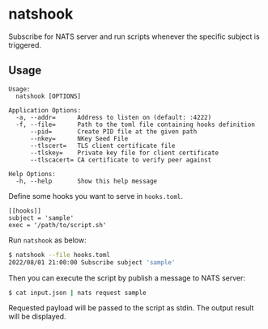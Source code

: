 # natshook
Subscribe for NATS server and run scripts whenever the specific subject is triggered.

## Usage

```
Usage:
  natshook [OPTIONS]

Application Options:
  -a, --addr=      Address to listen on (default: :4222)
  -f, --file=      Path to the toml file containing hooks definition
      --pid=       Create PID file at the given path
      --nkey=      NKey Seed File
      --tlscert=   TLS client certificate file
      --tlskey=    Private key file for client certificate
      --tlscacert= CA certificate to verify peer against

Help Options:
  -h, --help       Show this help message
```


Define some hooks you want to serve in `hooks.toml`.

```
[[hooks]]
subject = 'sample'
exec = '/path/to/script.sh'
```

Run `natshook` as below:

```sh
$ natshook --file hooks.toml
2022/08/01 21:00:00 Subscribe subject 'sample'
```

Then you can execute the script by publish a message to NATS server:

```bash
$ cat input.json | nats request sample
```

Requested payload will be passed to the script as stdin.
The output result will be displayed.
